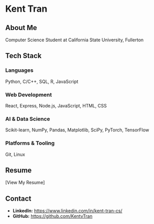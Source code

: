 <!--
**KentvTran/KentvTran** is a ✨ _special_ ✨ repository because its `README.md` (this file) appears on your GitHub profile.

Here are some ideas to get you started:

- 🔭 I’m currently working on ...
- 🌱 I’m currently learning ...
- 👯 I’m looking to collaborate on ...
- 🤔 I’m looking for help with ...
- 💬 Ask me about ...
- 📫 How to reach me: ...
- 😄 Pronouns: ...
- ⚡ Fun fact: ...
-->
# Kent Tran  
## About Me  
Computer Science Student at California State University, Fullerton
## Tech Stack  
### Languages  
Python, C/C++, SQL, R, JavaScript  
### Web Development  
React, Express, Node.js, JavaScript, HTML, CSS  
### AI & Data Science  
Scikit-learn, NumPy, Pandas, Matplotlib, SciPy, PyTorch, TensorFlow  
### Platforms & Tooling  
Git, Linux  

## Resume  
[View My Resume]

## Contact  
<!--
- **Website/Portfolio:**  -->
- **LinkedIn:** https://www.linkedin.com/in/kent-tran-cs/
- **GitHub:** https://github.com/KentvTran
